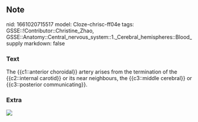 ## Note
nid: 1661020715517
model: Cloze-chrisc-ff04e
tags: GSSE::!Contributor::Christine_Zhao, GSSE::Anatomy::Central_nervous_system::1._Cerebral_hemispheres::Blood_supply
markdown: false

### Text
<div>
  <div>
    <div>
      <div>
        <div>
          The {{c1::anterior choroidal}} artery arises from the
          termination of the {{c2::internal carotid}} or its near
          neighbours, the {{c3::middle cerebral}} or
          {{c3::posterior communicating}}.
        </div>
      </div>
    </div>
  </div>
</div>

### Extra
<img src="paste-5d824c0d117dc4730d52030b60630f41bbc4804c.jpg">
